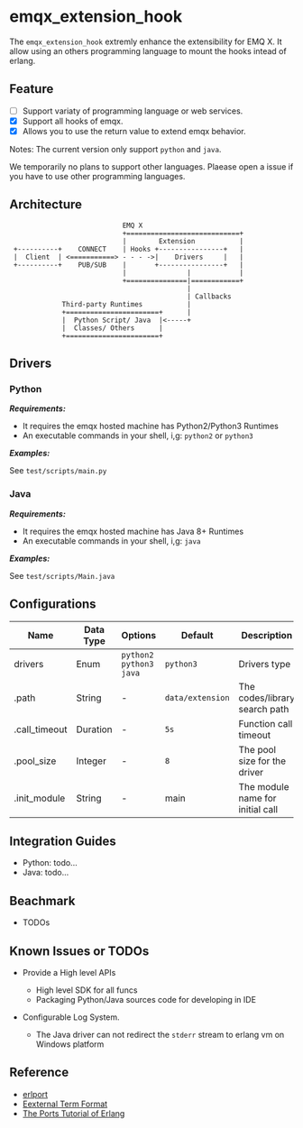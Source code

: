 # emqx_extension_hook

The `emqx_extension_hook` extremly enhance the extensibility for EMQ X. It allow using an others programming language to mount the hooks intead of erlang.

## Feature

- [ ] Support variaty of programming language or web services.
- [x] Support all hooks of emqx.
- [x] Allows you to use the return value to extend emqx behavior.

Notes: The current version only support `python` and `java`.

We temporarily no plans to support other languages. Plaease open a issue if you have to use other programming languages.

## Architecture

```
                            EMQ X
                            +============================+
                            |        Extension           |
 +----------+    CONNECT    | Hooks +----------------+   |
 |  Client  | <===========> - - - ->|    Drivers     |   |
 +----------+    PUB/SUB    |       +----------------+   |
                            |               |            |
                            +===============|============+
                                            |
                                            | Callbacks
             Third-party Runtimes           |
             +=======================+      |
             |  Python Script/ Java  |<-----+
             |  Classes/ Others      |
             +=======================+
```

## Drivers

### Python

***Requirements:***

- It requires the emqx hosted machine has Python2/Python3 Runtimes
- An executable commands in your shell, i,g: `python2` or `python3`

***Examples:***

See `test/scripts/main.py`

### Java

***Requirements:***

- It requires the emqx hosted machine has Java 8+ Runtimes
- An executable commands in your shell, i,g: `java`

***Examples:***

See `test/scripts/Main.java`

## Configurations

| Name                | Data Type | Options                               | Default          | Description                      |
| ------------------- | --------- | ------------------------------------- | ---------------- | -------------------------------- |
| drivers             | Enum      | `python2`<br /> `python3`<br />`java` | `python3`        | Drivers type                     |
| <type>.path         | String    | -                                     | `data/extension` | The codes/library search path    |
| <type>.call_timeout | Duration  | -                                     | `5s`             | Function call timeout            |
| <type>.pool_size    | Integer   | -                                     | `8`              | The pool size for the driver     |
| <type>.init_module  | String    | -                                     | main             | The module name for initial call |


## Integration Guides

- Python: todo...
- Java: todo...

## Beachmark

- TODOs

## Known Issues or TODOs

- Provide a High level APIs
    * High level SDK for all funcs
    * Packaging Python/Java sources code for developing in IDE

- Configurable Log System.
    * The Java driver can not redirect the `stderr` stream to erlang vm on Windows platform

## Reference

- [erlport](https://github.com/hdima/erlport)
- [Eexternal Term Format](http://erlang.org/doc/apps/erts/erl_ext_dist.html)
- [The Ports Tutorial of Erlang](http://erlang.org/doc/tutorial/c_port.html)
